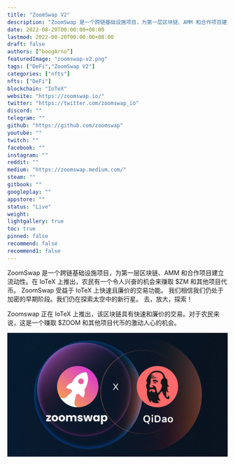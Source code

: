```yaml
---
title: "ZoomSwap V2"
description: "ZoomSwap 是一个跨链基础设施项目，为第一层区块链、AMM 和合作项目建立流动性。"
date: 2022-08-20T00:00:00+08:00
lastmod: 2022-08-20T00:00:00+08:00
draft: false
authors: [“boogArno”]
featuredImage: "zoomswap-v2.png"
tags: ["DeFi","ZoomSwap V2"]
categories: ["nfts"]
nfts: ["DeFi"]
blockchain: "IoTeX"
website: "https://zoomswap.io/"
twitter: "https://twitter.com/zoomswap_io"
discord: ""
telegram: ""
github: "https://github.com/zoomswap"
youtube: ""
twitch: ""
facebook: ""
instagram: ""
reddit: ""
medium: "https://zoomswap.medium.com/"
steam: ""
gitbook: ""
googleplay: ""
appstore: ""
status: "Live"
weight: 
lightgallery: true
toc: true
pinned: false
recommend: false
recommend1: false
---
```

ZoomSwap 是一个跨链基础设施项目，为第一层区块链、AMM 和合作项目建立流动性。在 IoTeX 上推出，农民有一个令人兴奋的机会来赚取 $ZM 和其他项目代币。
ZoomSwap 受益于 IoTeX 上快速且廉价的交易功能。
我们相信我们仍处于加密的早期阶段。我们仍在探索太空中的新行星。
去，放大，探索！

Zoomswap 正在 IoTeX 上推出，该区块链具有快速和廉价的交易。对于农民来说，这是一个赚取 $ZOOM 和其他项目代币的激动人心的机会。

![1_8P8SQEkWM9V_riS7p3S1-g](1_8P8SQEkWM9V_riS7p3S1-g.png)